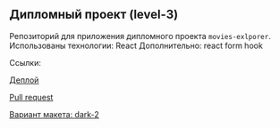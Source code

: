 ## Дипломный проект (level-3)

Репозиторий для приложения дипломного проекта `movies-exlporer`.
Использованы технологии: React
Дополнительно: react form hook

Ссылки:

[Деплой](https://moviex.nomoredomainsrocks.ru/)

[Pull request](https://github.com/nika2pl/movies-explorer-frontend/pull/2)

[Вариант макета: dark-2](https://www.figma.com/file/6FMWkB94wE7KTkcCgUXtnC/%D0%94%D0%B8%D0%BF%D0%BB%D0%BE%D0%BC%D0%BD%D1%8B%D0%B9-%D0%BF%D1%80%D0%BE%D0%B5%D0%BA%D1%82?type=design&node-id=1-7266&mode=design&t=PPo6IUJCL2Kagrk9-0)
